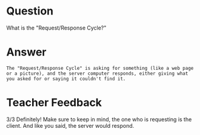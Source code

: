 # Question

What is the "Request/Response Cycle?"

# Answer
    The "Request/Response Cycle" is asking for something (like a web page or a picture), and the server computer responds, either giving what you asked for or saying it couldn't find it.

# Teacher Feedback
3/3
Definitely! Make sure to keep in mind, the one who is requesting is the client. And like you said, the server would respond. 
